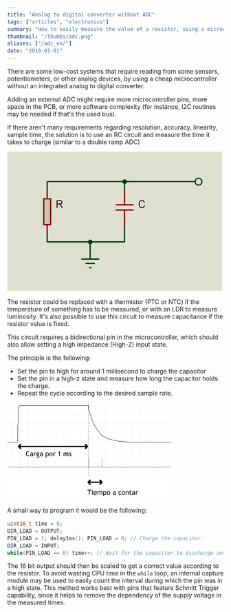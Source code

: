 ```yaml
---
title: "Analog to digital converter without ADC"
tags: ["articles", "electronics"]
summary: "How to easily measure the value of a resistor, using a microcontroller without Analog to Digital converters."
thumbnail: "/thumbs/adc.png"
aliases: ["/adc_en/"]
date: "2010-01-01"
---
```


There are some low-cost systems that require reading from some sensors, potentiometers, or other analog devices, by using a cheap microcontroller without an integrated analog to digital converter.

Adding an external ADC might require more microcontroller pins, more space in the PCB, or more software complexity (for instance, I2C routines may be needed if that's the used bus).

If there aren't many requirements regarding resolution, accuracy, linearity, sample time, the solution is to use an RC circuit and measure the time it takes to charge (similar to a double ramp ADC)

![RC Circuit](/images/rc.png)

The resistor could be replaced with a thermistor (PTC or NTC) if the temperature of something has to be measured, or with an LDR to measure luminosity. It's also possible to use this circuit to measure capacitance if the resistor value is fixed.

This circuit requires a bidirectional pin in the microcontroller, which should also allow setting a high impedance (High-Z) input state.

The principle is the following:
* Set the pin to high for around 1 millisecond to charge the capacitor
* Set the pin in a high-z state and measure how long the capacitor holds the charge.
* Repeat the cycle according to the desired sample rate.

![Charge/Discharge RC cycle](/images/descarga.png)

A small way to program it would be the following:

```c
uint16_t time = 0;
DIR_LOAD = OUTPUT;
PIN_LOAD = 1; delay1ms(); PIN_LOAD = 0; // Charge the capacitor
DIR_LOAD = INPUT;
while(PIN_LOAD == 0) time++; // Wait for the capacitor to discharge and count the time
```

The 16 bit output should then be scaled to get a correct value according to the resistor. To avoid wasting CPU time in the `while` loop, an internal capture module may be used to easily count the interval during which the pin was in a high state. This method works best with pins that feature Schmitt Trigger capability, since it helps to remove the dependency of the supply voltage in the measured times.
